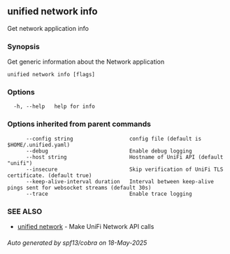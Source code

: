 ## unified network info

Get network application info

### Synopsis

Get generic information about the Network application

```
unified network info [flags]
```

### Options

```
  -h, --help   help for info
```

### Options inherited from parent commands

```
      --config string                  config file (default is $HOME/.unified.yaml)
      --debug                          Enable debug logging
      --host string                    Hostname of UniFi API (default "unifi")
      --insecure                       Skip verification of UniFi TLS certificate. (default true)
      --keep-alive-interval duration   Interval between keep-alive pings sent for websocket streams (default 30s)
      --trace                          Enable trace logging
```

### SEE ALSO

* [unified network](unified_network.md)	 - Make UniFi Network API calls

###### Auto generated by spf13/cobra on 18-May-2025
